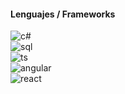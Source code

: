 <div>
  
<h4> Lenguajes / Frameworks </h4>
  <img src = "https://img.shields.io/badge/-C%23-5C2D91?style=for-the-badge&logo=.NET&logoColor=white" alt = "c#" /></br>
  <img src = "https://img.shields.io/badge/-SQL-48A130?style=for-the-badge&logo=SQLite&logoColor=white" alt = "sql" /></br>
  <img src = "https://img.shields.io/badge/-TypeScript-482520?style=for-the-badge&logo=typescript&logoColor=white" alt = "ts" /></br>
  <img src = "https://img.shields.io/badge/-Angular-F44336?style=for-the-badge&logo=angular&logoColor=white" alt = "angular" /></br>
  <img src = "https://img.shields.io/badge/-React%20Native-1572B6?style=for-the-badge&logo=react&logoColor=white" alt = "react" />
</div>
